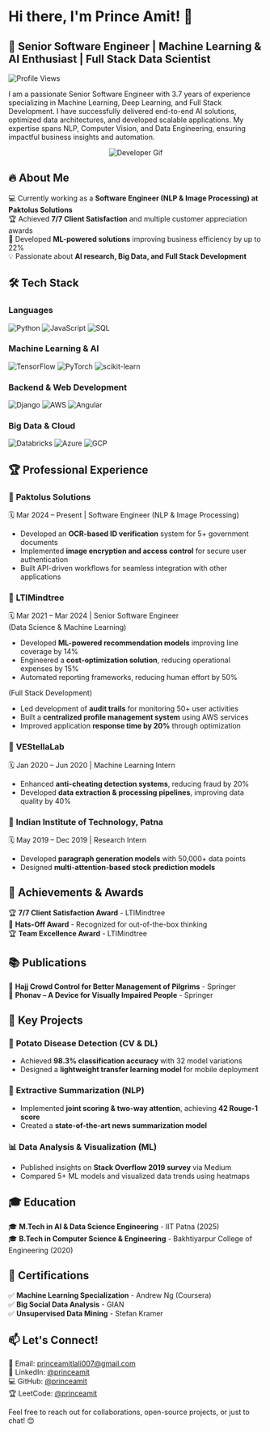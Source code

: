 # Hi there, I'm Prince Amit! 👋

## 🚀 Senior Software Engineer | Machine Learning & AI Enthusiast | Full Stack Data Scientist

![Profile Views](https://komarev.com/ghpvc/?username=princeamit&color=blue)

I am a passionate Senior Software Engineer with 3.7 years of experience specializing in Machine Learning, Deep Learning, and Full Stack Development. I have successfully delivered end-to-end AI solutions, optimized data architectures, and developed scalable applications. My expertise spans NLP, Computer Vision, and Data Engineering, ensuring impactful business insights and automation.

<p align="center">
  <img src="https://media.giphy.com/media/qgQUggAC3Pfv687qPC/giphy.gif" alt="Developer Gif">
</p>

## 🔥 About Me
💻 Currently working as a **Software Engineer (NLP & Image Processing) at Paktolus Solutions**  
🏆 Achieved **7/7 Client Satisfaction** and multiple customer appreciation awards  
🚀 Developed **ML-powered solutions** improving business efficiency by up to 22%  
💡 Passionate about **AI research, Big Data, and Full Stack Development**  

## 🛠️ Tech Stack
### Languages
![Python](https://img.shields.io/badge/Python-3776AB?style=for-the-badge&logo=python&logoColor=white)
![JavaScript](https://img.shields.io/badge/JavaScript-F7DF1E?style=for-the-badge&logo=javascript&logoColor=black)
![SQL](https://img.shields.io/badge/SQL-4479A1?style=for-the-badge&logo=postgresql&logoColor=white)

### Machine Learning & AI
![TensorFlow](https://img.shields.io/badge/TensorFlow-FF6F00?style=for-the-badge&logo=tensorflow&logoColor=white)
![PyTorch](https://img.shields.io/badge/PyTorch-EE4C2C?style=for-the-badge&logo=pytorch&logoColor=white)
![scikit-learn](https://img.shields.io/badge/scikit--learn-F7931E?style=for-the-badge&logo=scikit-learn&logoColor=white)

### Backend & Web Development
![Django](https://img.shields.io/badge/Django-092E20?style=for-the-badge&logo=django&logoColor=white)
![AWS](https://img.shields.io/badge/AWS-232F3E?style=for-the-badge&logo=amazon-aws&logoColor=white)
![Angular](https://img.shields.io/badge/Angular-DD0031?style=for-the-badge&logo=angular&logoColor=white)

### Big Data & Cloud
![Databricks](https://img.shields.io/badge/Databricks-FF3621?style=for-the-badge&logo=databricks&logoColor=white)
![Azure](https://img.shields.io/badge/Azure-0078D4?style=for-the-badge&logo=microsoft-azure&logoColor=white)
![GCP](https://img.shields.io/badge/GCP-4285F4?style=for-the-badge&logo=google-cloud&logoColor=white)

## 🏆 Professional Experience  

### 💼 **Paktolus Solutions**  
🗓 Mar 2024 – Present | Software Engineer (NLP & Image Processing)  
- Developed an **OCR-based ID verification** system for 5+ government documents  
- Implemented **image encryption and access control** for secure user authentication  
- Built API-driven workflows for seamless integration with other applications  

### 💼 **LTIMindtree**  
🗓 Mar 2021 – Mar 2024 | Senior Software Engineer  
(Data Science & Machine Learning)  
- Developed **ML-powered recommendation models** improving line coverage by 14%  
- Engineered a **cost-optimization solution**, reducing operational expenses by 15%  
- Automated reporting frameworks, reducing human effort by 50%  

(Full Stack Development)  
- Led development of **audit trails** for monitoring 50+ user activities  
- Built a **centralized profile management system** using AWS services  
- Improved application **response time by 20%** through optimization  

### 💼 **VEStellaLab**  
🗓 Jan 2020 – Jun 2020 | Machine Learning Intern  
- Enhanced **anti-cheating detection systems**, reducing fraud by 20%  
- Developed **data extraction & processing pipelines**, improving data quality by 40%  

### 💼 **Indian Institute of Technology, Patna**  
🗓 May 2019 – Dec 2019 | Research Intern  
- Developed **paragraph generation models** with 50,000+ data points  
- Designed **multi-attention-based stock prediction models**  

## 🏅 Achievements & Awards
🏆 **7/7 Client Satisfaction Award** - LTIMindtree  
🥇 **Hats-Off Award** - Recognized for out-of-the-box thinking  
🏆 **Team Excellence Award** - LTIMindtree  

## 📚 Publications
📖 **Hajj Crowd Control for Better Management of Pilgrims** - Springer  
📖 **Phonav – A Device for Visually Impaired People** - Springer  

## 🔬 Key Projects
### 🥔 **Potato Disease Detection (CV & DL)**
- Achieved **98.3% classification accuracy** with 32 model variations  
- Designed a **lightweight transfer learning model** for mobile deployment  

### 📜 **Extractive Summarization (NLP)**
- Implemented **joint scoring & two-way attention**, achieving **42 Rouge-1 score**  
- Created a **state-of-the-art news summarization model**  

### 📊 **Data Analysis & Visualization (ML)**
- Published insights on **Stack Overflow 2019 survey** via Medium  
- Compared 5+ ML models and visualized data trends using heatmaps  

## 🎓 Education
🎓 **M.Tech in AI & Data Science Engineering** - IIT Patna (2025)  
🎓 **B.Tech in Computer Science & Engineering** - Bakhtiyarpur College of Engineering (2020)  

## 📜 Certifications
✅ **Machine Learning Specialization** - Andrew Ng (Coursera)  
✅ **Big Social Data Analysis** - GIAN  
✅ **Unsupervised Data Mining** - Stefan Kramer  

## 📫 Let's Connect!
📩 Email: princeamitlali007@gmail.com  
💼 LinkedIn: [@princeamit](https://linkedin.com/in/princeamit)  
💻 GitHub: [@princeamit](https://github.com/princeamit)  
🏆 LeetCode: [@princeamit](https://leetcode.com/princeamit)  

Feel free to reach out for collaborations, open-source projects, or just to chat! 😊

